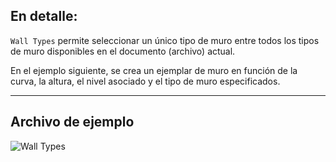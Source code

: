 ## En detalle:
`Wall Types` permite seleccionar un único tipo de muro entre todos los tipos de muro disponibles en el documento (archivo) actual.

En el ejemplo siguiente, se crea un ejemplar de muro en función de la curva, la altura, el nivel asociado y el tipo de muro especificados.
___
## Archivo de ejemplo

![Wall Types](./DSRevitNodesUI.WallTypes_img.jpg)
